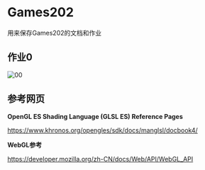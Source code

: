 # Games202
用来保存Games202的文档和作业



## 作业0

![00](../../../../Users/new/Desktop/00.png)



## 参考网页

**OpenGL ES Shading Language (GLSL ES) Reference Pages**

https://www.khronos.org/opengles/sdk/docs/manglsl/docbook4/

**WebGL参考**

https://developer.mozilla.org/zh-CN/docs/Web/API/WebGL_API
